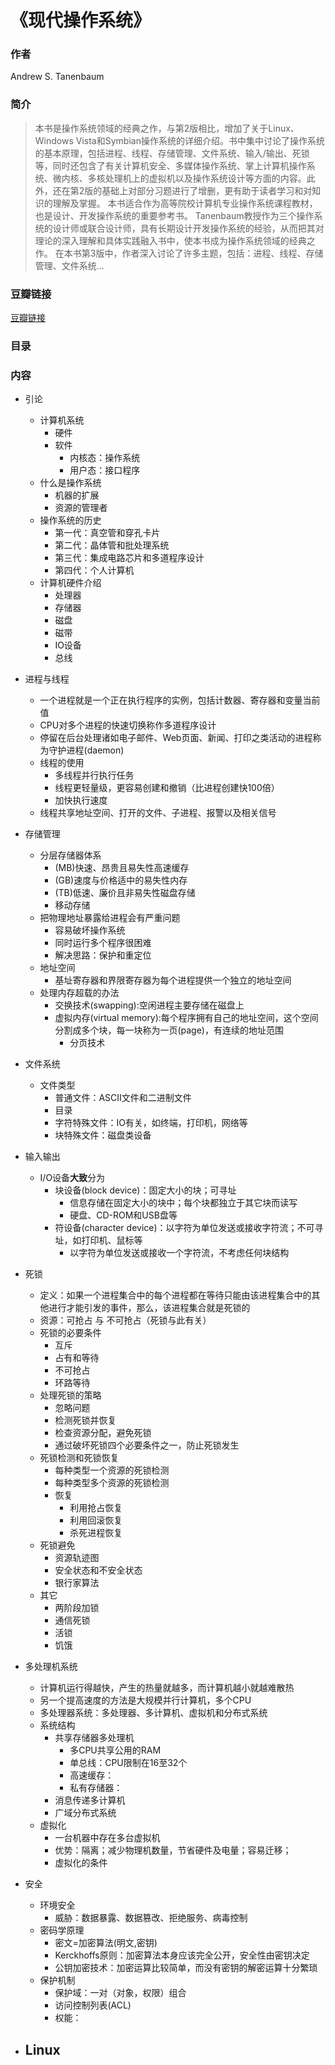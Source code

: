 《现代操作系统》
=============================

### 作者
  Andrew S. Tanenbaum 

### 简介
> 本书是操作系统领域的经典之作，与第2版相比，增加了关于Linux、Windows Vista和Symbian操作系统的详细介绍。书中集中讨论了操作系统的基本原理，包括进程、线程、存储管理、文件系统、输入/输出、死锁等，同时还包含了有关计算机安全、多媒体操作系统、掌上计算机操作系统、微内核、多核处理机上的虚拟机以及操作系统设计等方面的内容。此外，还在第2版的基础上对部分习题进行了增删，更有助于读者学习和对知识的理解及掌握。
本书适合作为高等院校计算机专业操作系统课程教材，也是设计、开发操作系统的重要参考书。
Tanenbaum教授作为三个操作系统的设计师或联合设计师，具有长期设计开发操作系统的经验，从而把其对理论的深入理解和具体实践融入书中，使本书成为操作系统领域的经典之作。
在本书第3版中，作者深入讨论了许多主题，包括：进程、线程、存储管理、文件系统...

### 豆瓣链接
[豆瓣链接](http://book.douban.com/subject/3852290/)

### 目录


### 内容

* 引论
  - 计算机系统
    - 硬件
    - 软件
      - 内核态：操作系统
      - 用户态：接口程序
  - 什么是操作系统
    - 机器的扩展
    - 资源的管理者
  - 操作系统的历史
    - 第一代：真空管和穿孔卡片
    - 第二代：晶体管和批处理系统
    - 第三代：集成电路芯片和多道程序设计
    - 第四代：个人计算机
  - 计算机硬件介绍
    - 处理器
    - 存储器
    - 磁盘
    - 磁带
    - IO设备
    - 总线
      
* 进程与线程
  - 一个进程就是一个正在执行程序的实例，包括计数器、寄存器和变量当前值 
  - CPU对多个进程的快速切换称作多道程序设计
  - 停留在后台处理诸如电子邮件、Web页面、新闻、打印之类活动的进程称为守护进程(daemon)
  - 线程的使用
    - 多线程并行执行任务
    - 线程更轻量级，更容易创建和撤销（比进程创建快100倍）
    - 加快执行速度
  - 线程共享地址空间、打开的文件、子进程、报警以及相关信号

* 存储管理
  - 分层存储器体系
    - (MB)快速、昂贵且易失性高速缓存
    - (GB)速度与价格适中的易失性内存
    - (TB)低速、廉价且非易失性磁盘存储
    - 移动存储
  - 把物理地址暴露给进程会有严重问题
    - 容易破坏操作系统
    - 同时运行多个程序很困难
    - 解决思路：保护和重定位
  - 地址空间
    - 基址寄存器和界限寄存器为每个进程提供一个独立的地址空间
  - 处理内存超载的办法
    - 交换技术(swapping):空闲进程主要存储在磁盘上
    - 虚拟内存(virtual memory):每个程序拥有自己的地址空间，这个空间分割成多个块，每一块称为一页(page)，有连续的地址范围
      - 分页技术 
      
* 文件系统
  - 文件类型
    - 普通文件：ASCII文件和二进制文件
    - 目录 
    - 字符特殊文件：IO有关，如终端，打印机，网络等
    - 块特殊文件：磁盘类设备

* 输入输出
  - I/O设备**大致**分为
    - 块设备(block device)：固定大小的块；可寻址
      - 信息存储在固定大小的块中；每个块都独立于其它块而读写
      - 硬盘、CD-ROM和USB盘等
    - 符设备(character device)：以字符为单位发送或接收字符流；不可寻址，如打印机、鼠标等
      - 以字符为单位发送或接收一个字符流，不考虑任何块结构
      

* 死锁
  - 定义：如果一个进程集合中的每个进程都在等待只能由该进程集合中的其他进行才能引发的事件，那么，该进程集合就是死锁的
  - 资源：可抢占 与 不可抢占（死锁与此有关）
  - 死锁的必要条件
    - 互斥
    - 占有和等待
    - 不可抢占
    - 环路等待
  - 处理死锁的策略
    - 忽略问题
    - 检测死锁并恢复
    - 检查资源分配，避免死锁
    - 通过破坏死锁四个必要条件之一，防止死锁发生
  - 死锁检测和死锁恢复
    - 每种类型一个资源的死锁检测
    - 每种类型多个资源的死锁检测
    - 恢复
      - 利用抢占恢复
      - 利用回滚恢复
      - 杀死进程恢复
  - 死锁避免
    - 资源轨迹图
    - 安全状态和不安全状态
    - 银行家算法
  - 其它
    - 两阶段加锁
    - 通信死锁
    - 活锁
    - 饥饿
    
* 多处理机系统
  - 计算机运行得越快，产生的热量就越多，而计算机越小就越难散热
  - 另一个提高速度的方法是大规模并行计算机，多个CPU
  - 多处理器系统：多处理器、多计算机、虚拟机和分布式系统
  - 系统结构
    - 共享存储器多处理机
      - 多CPU共享公用的RAM
      - 单总线：CPU限制在16至32个
      - 高速缓存：
      - 私有存储器：
    - 消息传递多计算机
    - 广域分布式系统
  - 虚拟化
    - 一台机器中存在多台虚拟机
    - 优势：隔离；减少物理机数量，节省硬件及电量；容易迁移；
    - 虚拟化的条件
* 安全
  - 环境安全
    - 威胁：数据暴露、数据篡改、拒绝服务、病毒控制
  - 密码学原理
    - 密文=加密算法(明文,密钥)
    - Kerckhoffs原则：加密算法本身应该完全公开，安全性由密钥决定
    - 公钥加密技术：加密运算比较简单，而没有密钥的解密运算十分繁琐
  - 保护机制
    - 保护域：一对（对象，权限）组合
    - 访问控制列表(ACL)
    - 权能：
* Linux
  -     
